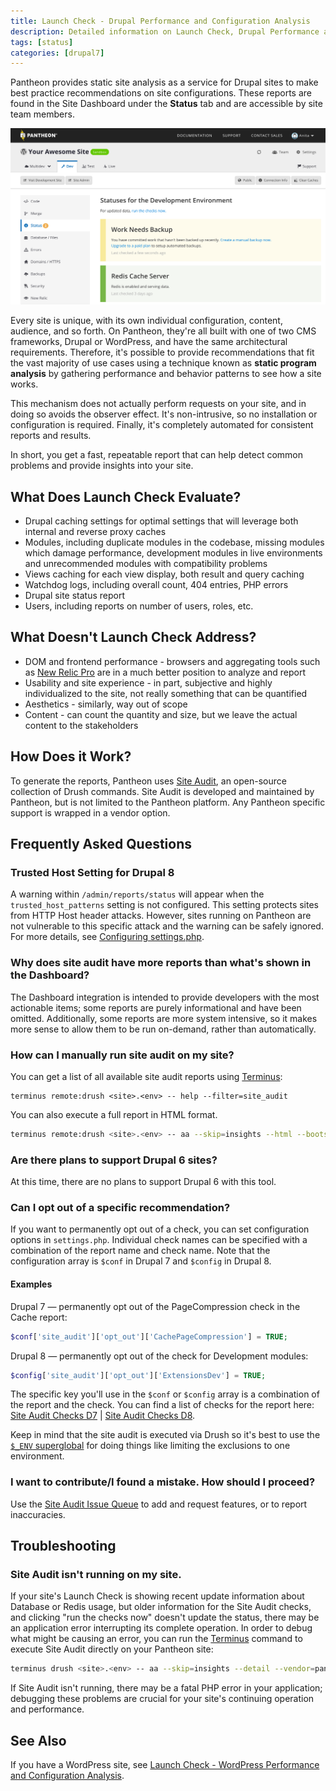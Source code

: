 ```yaml
---
title: Launch Check - Drupal Performance and Configuration Analysis
description: Detailed information on Launch Check, Drupal Performance and Configuration Analysis.
tags: [status]
categories: [drupal7]
---
```

Pantheon provides static site analysis as a service for Drupal sites to make best practice recommendations on site configurations. These reports are found in the Site Dashboard under the **Status** tab and are accessible by site team members.

![status tab on live environment](../docs/assets/images/dashboard/status-tab.png)

Every site is unique, with its own individual configuration, content, audience, and so forth. On Pantheon, they're all built with one of two CMS frameworks, Drupal or WordPress, and have the same architectural requirements. Therefore, it's possible to provide recommendations that fit the vast majority of use cases using a technique known as **static program analysis** by gathering performance and behavior patterns to see how a site works.

This mechanism does not actually perform requests on your site, and in doing so avoids the observer effect. It's non-intrusive, so no installation or configuration is required. Finally, it's completely automated for consistent reports and results.

In short, you get a fast, repeatable report that can help detect common problems and provide insights into your site.

## What Does Launch Check Evaluate?

- Drupal caching settings for optimal settings that will leverage both internal and reverse proxy caches
- Modules, including duplicate modules in the codebase, missing modules which damage performance, development modules in live environments and unrecommended modules with compatibility problems
- Views caching for each view display, both result and query caching
- Watchdog logs, including overall count, 404 entries, PHP errors
- Drupal site status report
- Users, including reports on number of users, roles, etc.

## What Doesn't Launch Check Address?

- DOM and frontend performance - browsers and aggregating tools such as [New Relic Pro](/new-relic) are in a much better position to analyze and report
- Usability and site experience - in part, subjective and highly individualized to the site, not really something that can be quantified
- Aesthetics - similarly, way out of scope
- Content - can count the quantity and size, but we leave the actual content to the stakeholders

## How Does it Work?

To generate the reports, Pantheon uses [Site Audit](https://drupal.org/project/site_audit), an open-source collection of Drush commands. Site Audit is developed and maintained by Pantheon, but is not limited to the Pantheon platform. Any Pantheon specific support is wrapped in a vendor option.

## Frequently Asked Questions

### Trusted Host Setting for Drupal 8
A warning within `/admin/reports/status` will appear when the `trusted_host_patterns` setting is not configured. This setting protects sites from HTTP Host header attacks. However, sites running on Pantheon are not vulnerable to this specific attack and the warning can be safely ignored. For more details, see [Configuring settings.php](/settings-php/#trusted-host-setting).

### Why does site audit have more reports than what's shown in the Dashboard?

The Dashboard integration is intended to provide developers with the most actionable items; some reports are purely informational and have been omitted. Additionally, some reports are more system intensive, so it makes more sense to allow them to be run on-demand, rather than automatically.

### How can I manually run site audit on my site?

You can get a list of all available site audit reports using [Terminus](/terminus/):
```
terminus remote:drush <site>.<env> -- help --filter=site_audit
```

You can also execute a full report in HTML format.
```bash
terminus remote:drush <site>.<env> -- aa --skip=insights --html --bootstrap --detail --vendor=pantheon > report.html
```

### Are there plans to support Drupal 6 sites?
At this time, there are no plans to support Drupal 6 with this tool.

### Can I opt out of a specific recommendation?

If you want to permanently opt out of a check, you can set configuration options in `settings.php`. Individual check names can be specified with a combination of the report name and check name. Note that the configuration array is `$conf` in Drupal 7 and `$config` in Drupal 8.

#### Examples
Drupal 7 — permanently opt out of the PageCompression check in the Cache report:

```php
$conf['site_audit']['opt_out']['CachePageCompression'] = TRUE;
```

Drupal 8 — permanently opt out of the check for Development modules:

```php
$config['site_audit']['opt_out']['ExtensionsDev'] = TRUE;
```

The specific key you'll use in the `$conf` or `$config` array is a combination of the report and the check. You can find a list of checks for the report here: [Site Audit Checks D7](http://cgit.drupalcode.org/site_audit/tree/Check?h=7.x-1.x) | [Site Audit Checks D8](http://cgit.drupalcode.org/site_audit/tree/Check?h=8.x-2.x).

Keep in mind that the site audit is executed via Drush so it's best to use the [`$_ENV` superglobal](/read-environment-config/) for doing things like limiting the exclusions to one environment.

### I want to contribute/I found a mistake. How should I proceed?

Use the [Site Audit Issue Queue](https://drupal.org/project/issues/site_audit) to add and request features, or to report inaccuracies.

## Troubleshooting

### Site Audit isn't running on my site.

If your site's Launch Check is showing recent update information about Database or Redis usage, but older information for the Site Audit checks, and clicking "run the checks now" doesn't update the status, there may be an application error interrupting its complete operation. In order to debug what might be causing an error, you can run the [Terminus](/terminus/) command to execute Site Audit directly on your Pantheon site:
```bash
terminus drush <site>.<env> -- aa --skip=insights --detail --vendor=pantheon --strict=0
```
If Site Audit isn't running, there may be a fatal PHP error in your application; debugging these problems are crucial for your site's continuing operation and performance.

## See Also
If you have a WordPress site, see [Launch Check - WordPress Performance and Configuration Analysis](/wordpress-launch-check).
